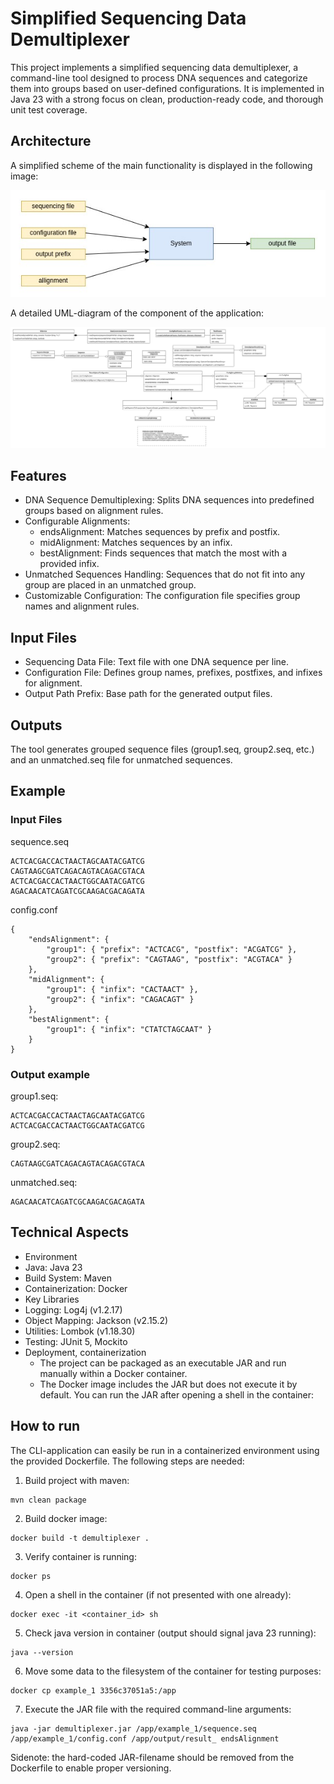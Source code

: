 # Simplified Sequencing Data Demultiplexer

This project implements a simplified sequencing data demultiplexer, a command-line tool designed to process DNA sequences 
and categorize them into groups based on user-defined configurations. It is implemented in Java 23 with a strong focus on clean, 
production-ready code, and thorough unit test coverage.

## Architecture

A simplified scheme of the main functionality is displayed in the following image:

![image info](./readme/system.jpg)

A detailed UML-diagram of the component of the application:

![image info](./readme/uml.jpg)

## Features

* DNA Sequence Demultiplexing: Splits DNA sequences into predefined groups based on alignment rules.
* Configurable Alignments:
  * endsAlignment: Matches sequences by prefix and postfix.
  * midAlignment: Matches sequences by an infix.
  * bestAlignment: Finds sequences that match the most with a provided infix.
* Unmatched Sequences Handling: Sequences that do not fit into any group are placed in an unmatched group.
* Customizable Configuration: The configuration file specifies group names and alignment rules.

## Input Files

* Sequencing Data File: Text file with one DNA sequence per line.
* Configuration File: Defines group names, prefixes, postfixes, and infixes for alignment.
* Output Path Prefix: Base path for the generated output files.

## Outputs

The tool generates grouped sequence files (group1.seq, group2.seq, etc.) 
and an unmatched.seq file for unmatched sequences.

## Example

### Input Files

sequence.seq

```
ACTCACGACCACTAACTAGCAATACGATCG
CAGTAAGCGATCAGACAGTACAGACGTACA
ACTCACGACCACTAACTGGCAATACGATCG
AGACAACATCAGATCGCAAGACGACAGATA
```

config.conf

```
{
    "endsAlignment": {
        "group1": { "prefix": "ACTCACG", "postfix": "ACGATCG" },
        "group2": { "prefix": "CAGTAAG", "postfix": "ACGTACA" }
    },
    "midAlignment": {
        "group1": { "infix": "CACTAACT" },
        "group2": { "infix": "CAGACAGT" }
    },
    "bestAlignment": {
        "group1": { "infix": "CTATCTAGCAAT" }
    }
}
```

### Output example

group1.seq:
```
ACTCACGACCACTAACTAGCAATACGATCG
ACTCACGACCACTAACTGGCAATACGATCG
```

group2.seq:
```
CAGTAAGCGATCAGACAGTACAGACGTACA
```

unmatched.seq:
```
AGACAACATCAGATCGCAAGACGACAGATA
```

## Technical Aspects

* Environment
* Java: Java 23
* Build System: Maven
* Containerization: Docker
* Key Libraries
* Logging: Log4j (v1.2.17)
* Object Mapping: Jackson (v2.15.2)
* Utilities: Lombok (v1.18.30)
* Testing: JUnit 5, Mockito
* Deployment, containerization
  * The project can be packaged as an executable JAR and run manually within a Docker container.
  * The Docker image includes the JAR but does not execute it by default. You can run the JAR after opening a shell in the container:

## How to run

The CLI-application can easily be run in a containerized environment using the provided Dockerfile.
The following steps are needed:

1) Build project with maven:

```
mvn clean package
```

2) Build docker image:

```
docker build -t demultiplexer .
```

3) Verify container is running:

```
docker ps
```

4) Open a shell in the container (if not presented with one already): 

```
docker exec -it <container_id> sh
```

5) Check java version in container (output should signal java 23 running):

```
java --version
```

6) Move some data to the filesystem of the container for testing purposes:

```
docker cp example_1 3356c37051a5:/app
```

7) Execute the JAR file with the required command-line arguments: 

```
java -jar demultiplexer.jar /app/example_1/sequence.seq /app/example_1/config.conf /app/output/result_ endsAlignment
```

Sidenote: the hard-coded JAR-filename should be removed from the Dockerfile to enable proper versioning.